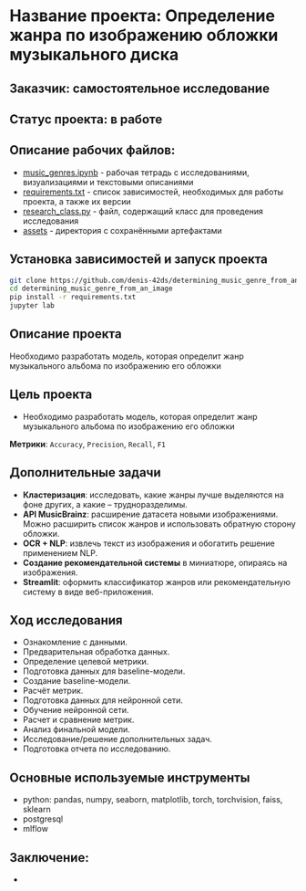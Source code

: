 # Название проекта: Определение жанра по изображению обложки музыкального диска

## Заказчик: самостоятельное исследование

## Статус проекта: в работе

## Описание рабочих файлов:
- [music_genres.ipynb](https://github.com/denis-42ds/determining_music_genre_from_an_image/blob/development/music_genres.ipynb) - рабочая тетрадь с исследованиями, визуализациями и текстовыми описаниями
- [requirements.txt](https://github.com/denis-42ds/determining_music_genre_from_an_image/blob/development/requirements.txt) - список зависимостей, необходимых для работы проекта, а также их версии
- [research_class.py](https://github.com/denis-42ds/determining_music_genre_from_an_image/blob/development/research_class.py) - файл, содержащий класс для проведения исследования
- [assets](https://github.com/denis-42ds/determining_music_genre_from_an_image/tree/development/assets) - директория с сохранёнными артефактами

## Установка зависимостей и запуск проекта
```Bash
git clone https://github.com/denis-42ds/determining_music_genre_from_an_image.git
cd determining_music_genre_from_an_image
pip install -r requirements.txt
jupyter lab
```

## Описание проекта
Необходимо разработать модель, которая определит жанр музыкального альбома по изображению его обложки

## Цель проекта
- Необходимо разработать модель, которая определит жанр музыкального альбома по изображению его обложки

**Метрики**: `Accuracy`, `Precision`, `Recall`, `F1`

## Дополнительные задачи
- **Кластеризация**: исследовать, какие жанры лучше выделяются на фоне других, а какие – трудноразделимы.
- **API MusicBrainz**: расширение датасета новыми изображениями. Можно расширить список жанров и использовать обратную сторону обложки.
- **OCR + NLP**: извлечь текст из изображения и обогатить решение применением NLP.
- **Создание рекомендательной системы** в миниатюре, опираясь на изображения.
- **Streamlit**: оформить классификатор жанров или рекомендательную систему в виде веб-приложения.

## Ход исследования
- Ознакомление с данными.
- Предварительная обработка данных.
- Определение целевой метрики.
- Подготовка данных для baseline-модели.
- Создание baseline-модели.
- Расчёт метрик.
- Подготовка данных для нейронной сети.
- Обучение нейронной сети.
- Расчет и сравнение метрик.
- Анализ финальной модели.
- Исследование/решение дополнительных задач.
- Подготовка отчета по исследованию.

## Основные используемые инструменты
- python: pandas, numpy, seaborn, matplotlib, torch, torchvision, faiss, sklearn
- postgresql
- mlflow

## Заключение:
- 
